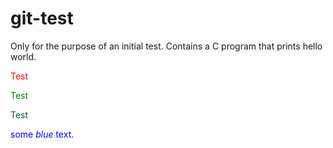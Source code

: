 # git-test
Only for the purpose of an initial test.
Contains a C program that prints hello world.

<font color='red'> Test </font> 

<font color='green'> Test </font> 

<font color='#0e5444'> Test </font>
 
<span style="color:blue">some *blue* text</span>.

